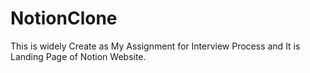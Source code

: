 # NotionClone
This is widely Create as My Assignment for Interview Process and It is Landing Page of Notion Website.
